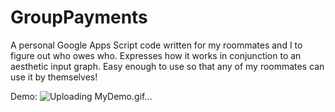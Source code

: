 # GroupPayments
A personal Google Apps Script code written for my roommates and I to figure out who owes who. Expresses how it works in conjunction to an aesthetic input graph. Easy enough to use so that any of my roommates can use it by themselves!

Demo:
![Uploading MyDemo.gif…]()


